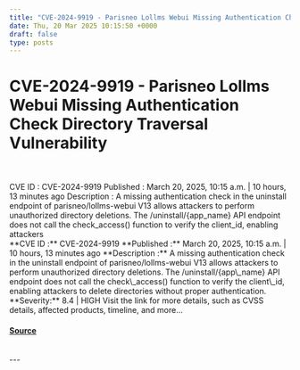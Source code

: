 ```yaml
---
title: "CVE-2024-9919 - Parisneo Lollms Webui Missing Authentication Check Directory Traversal Vulnerability"
date: Thu, 20 Mar 2025 10:15:50 +0000
draft: false
type: posts
---
```

# CVE-2024-9919 - Parisneo Lollms Webui Missing Authentication Check Directory Traversal Vulnerability

<br/>

<br/>
 CVE ID : CVE-2024-9919 Published : March 20, 2025, 10:15 a.m. | 10 hours, 13 minutes ago Description : A missing authentication check in the uninstall endpoint of parisneo/lollms-webui V13 allows attackers to perform unauthorized directory deletions. The /uninstall/{app_name} API endpoint does not call the check_access() function to verify the client_id, enabling attackers
<br/>
**CVE ID :** CVE-2024-9919  
**Published :** March 20, 2025, 10:15 a.m. | 10 hours, 13 minutes ago  
**Description :** A missing authentication check in the uninstall endpoint of parisneo/lollms-webui V13 allows attackers to perform unauthorized directory deletions. The /uninstall/{app\_name} API endpoint does not call the check\_access() function to verify the client\_id, enabling attackers to delete directories without proper authentication.  
**Severity:** 8.4 | HIGH  
Visit the link for more details, such as CVSS details, affected products, timeline, and more...

#### [Source](https://cvefeed.io/vuln/detail/CVE-2024-9919)

<br/>
---
